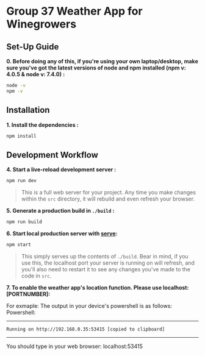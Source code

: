 # Group 37 Weather App for Winegrowers

## Set-Up Guide

**0. Before doing any of this, if you're using your own laptop/desktop, make sure you've got the latest versions of node and npm installed (npm v: 4.0.5 & node v: 7.4.0) :**

```sh
node -v
npm -v
```

## Installation

**1. Install the dependencies :**

```sh
npm install
```

## Development Workflow

**4. Start a live-reload development server :**

```sh
npm run dev
```

> This is a full web server for your project. Any time you make changes within the `src` directory, it will rebuild and even refresh your browser.

**5. Generate a production build in `./build` :**

```sh
npm run build
```

**6. Start local production server with [serve](https://github.com/zeit/serve):**

```sh
npm start
```

> This simply serves up the contents of `./build`. Bear in mind, if you use this, the localhost port your server is running on will refresh, and you'll also need to restart it to see any changes you've made to the code in `src`.

**7. To enable the weather app's location function. Please use localhost:[PORTNUMBER]:**

For exmaple:
The output in your device's powershell is as follows:
Powershell:

---

    Running on http://192.168.0.35:53415 [copied to clipboard]

---

You should type in your web browser: localhost:53415
